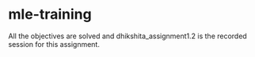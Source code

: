 # mle-training
All the objectives are solved and dhikshita_assignment1.2 is the recorded session for this assignment.
